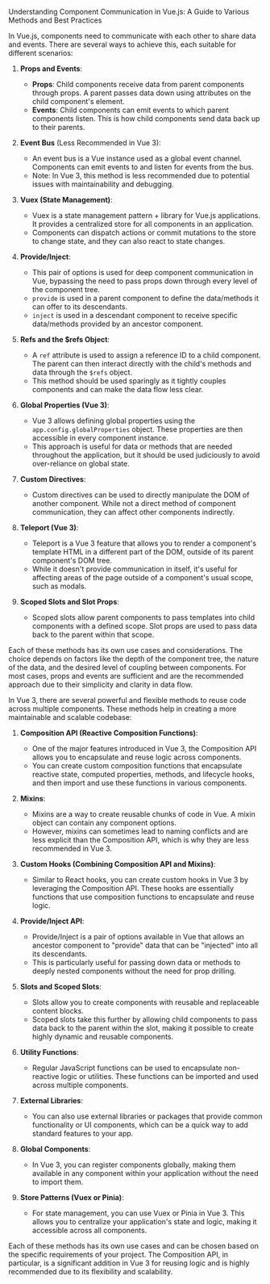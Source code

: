 Understanding Component Communication in Vue.js: A Guide to Various Methods and Best Practices

In Vue.js, components need to communicate with each other to share data and events. There are several ways to achieve this, each suitable for different scenarios:

1. **Props and Events**:
   - **Props**: Child components receive data from parent components through props. A parent passes data down using attributes on the child component's element.
   - **Events**: Child components can emit events to which parent components listen. This is how child components send data back up to their parents.

2. **Event Bus** (Less Recommended in Vue 3):
   - An event bus is a Vue instance used as a global event channel. Components can emit events to and listen for events from the bus.
   - Note: In Vue 3, this method is less recommended due to potential issues with maintainability and debugging.

3. **Vuex (State Management)**:
   - Vuex is a state management pattern + library for Vue.js applications. It provides a centralized store for all components in an application.
   - Components can dispatch actions or commit mutations to the store to change state, and they can also react to state changes.

4. **Provide/Inject**:
   - This pair of options is used for deep component communication in Vue, bypassing the need to pass props down through every level of the component tree.
   - `provide` is used in a parent component to define the data/methods it can offer to its descendants.
   - `inject` is used in a descendant component to receive specific data/methods provided by an ancestor component.

5. **Refs and the $refs Object**:
   - A `ref` attribute is used to assign a reference ID to a child component. The parent can then interact directly with the child's methods and data through the `$refs` object.
   - This method should be used sparingly as it tightly couples components and can make the data flow less clear.

6. **Global Properties (Vue 3)**:
   - Vue 3 allows defining global properties using the `app.config.globalProperties` object. These properties are then accessible in every component instance.
   - This approach is useful for data or methods that are needed throughout the application, but it should be used judiciously to avoid over-reliance on global state.

7. **Custom Directives**:
   - Custom directives can be used to directly manipulate the DOM of another component. While not a direct method of component communication, they can affect other components indirectly.

8. **Teleport (Vue 3)**:
   - Teleport is a Vue 3 feature that allows you to render a component's template HTML in a different part of the DOM, outside of its parent component's DOM tree.
   - While it doesn't provide communication in itself, it's useful for affecting areas of the page outside of a component's usual scope, such as modals.

9. **Scoped Slots and Slot Props**:
   - Scoped slots allow parent components to pass templates into child components with a defined scope. Slot props are used to pass data back to the parent within that scope.

Each of these methods has its own use cases and considerations. The choice depends on factors like the depth of the component tree, the nature of the data, and the desired level of coupling between components. For most cases, props and events are sufficient and are the recommended approach due to their simplicity and clarity in data flow.

In Vue 3, there are several powerful and flexible methods to reuse code across multiple components. These methods help in creating a more maintainable and scalable codebase:

1. **Composition API (Reactive Composition Functions)**:
   - One of the major features introduced in Vue 3, the Composition API allows you to encapsulate and reuse logic across components.
   - You can create custom composition functions that encapsulate reactive state, computed properties, methods, and lifecycle hooks, and then import and use these functions in various components.

2. **Mixins**:
   - Mixins are a way to create reusable chunks of code in Vue. A mixin object can contain any component options.
   - However, mixins can sometimes lead to naming conflicts and are less explicit than the Composition API, which is why they are less recommended in Vue 3.

3. **Custom Hooks (Combining Composition API and Mixins)**:
   - Similar to React hooks, you can create custom hooks in Vue 3 by leveraging the Composition API. These hooks are essentially functions that use composition functions to encapsulate and reuse logic.

4. **Provide/Inject API**:
   - Provide/Inject is a pair of options available in Vue that allows an ancestor component to "provide" data that can be "injected" into all its descendants.
   - This is particularly useful for passing down data or methods to deeply nested components without the need for prop drilling.

5. **Slots and Scoped Slots**:
   - Slots allow you to create components with reusable and replaceable content blocks.
   - Scoped slots take this further by allowing child components to pass data back to the parent within the slot, making it possible to create highly dynamic and reusable components.

6. **Utility Functions**:
   - Regular JavaScript functions can be used to encapsulate non-reactive logic or utilities. These functions can be imported and used across multiple components.

7. **External Libraries**:
   - You can also use external libraries or packages that provide common functionality or UI components, which can be a quick way to add standard features to your app.

8. **Global Components**:
   - In Vue 3, you can register components globally, making them available in any component within your application without the need to import them.

9. **Store Patterns (Vuex or Pinia)**:
   - For state management, you can use Vuex or Pinia in Vue 3. This allows you to centralize your application's state and logic, making it accessible across all components.

Each of these methods has its own use cases and can be chosen based on the specific requirements of your project. The Composition API, in particular, is a significant addition in Vue 3 for reusing logic and is highly recommended due to its flexibility and scalability.
